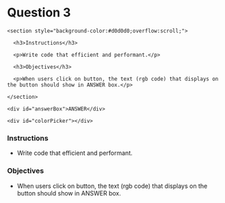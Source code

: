 # Question 3
```html,
<section style="background-color:#d0d0d0;overflow:scroll;">

  <h3>Instructions</h3>

  <p>Write code that efficient and performant.</p>  

  <h3>Objectives</h3>

  <p>When users click on button, the text (rgb code) that displays on the button should show in ANSWER box.</p>

</section>

<div id="answerBox">ANSWER</div>

<div id="colorPicker"></div>
```

### Instructions

- Write code that efficient and performant.

### Objectives

- When users click on button, the text (rgb code) that displays on the button should show in ANSWER box.
